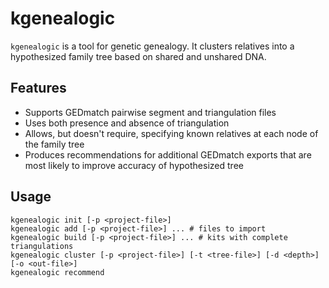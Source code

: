 # kgenealogic

`kgenealogic` is a tool for genetic genealogy. It clusters relatives into a hypothesized family
tree based on shared and unshared DNA.

## Features

- Supports GEDmatch pairwise segment and triangulation files
- Uses both presence and absence of triangulation
- Allows, but doesn't require, specifying known relatives at each node of the family tree
- Produces recommendations for additional GEDmatch exports that are most likely to improve accuracy
  of hypothesized tree

## Usage

```
kgenealogic init [-p <project-file>]
kgenealogic add [-p <project-file>] ... # files to import
kgenealogic build [-p <project-file>] ... # kits with complete triangulations
kgenealogic cluster [-p <project-file>] [-t <tree-file>] [-d <depth>] [-o <out-file>]
kgenealogic recommend
```
